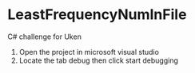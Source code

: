 # LeastFrequencyNumInFile
C# challenge for Uken
1. Open the project in microsoft visual studio 
2. Locate the tab debug then click start debugging
